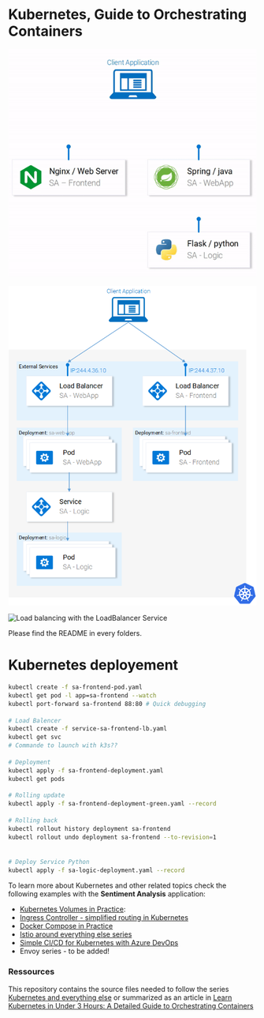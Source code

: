 # Kubernetes, Guide to Orchestrating Containers

![Infrastructure](assets/data-flow-sentiment-analysis.gif)

![Microservices with Kubernetes](assets/microservices-k8s.png)

![Load balancing with the LoadBalancer Service](assets/load-balancing.gif)

Please find the README in every folders.

# Kubernetes deployement 
``` sh
kubectl create -f sa-frontend-pod.yaml
kubectl get pod -l app=sa-frontend --watch
kubectl port-forward sa-frontend 88:80 # Quick debugging

# Load Balencer
kubectl create -f service-sa-frontend-lb.yaml
kubectl get svc
# Commande to launch with k3s??

# Deployment 
kubectl apply -f sa-frontend-deployment.yaml
kubectl get pods

# Rolling update
kubectl apply -f sa-frontend-deployment-green.yaml --record

# Rolling back 
kubectl rollout history deployment sa-frontend
kubectl rollout undo deployment sa-frontend --to-revision=1


# Deploy Service Python
kubectl apply -f sa-logic-deployment.yaml --record

```


To learn more about Kubernetes and other related topics check the following examples with the **Sentiment Analysis** application:

* [Kubernetes Volumes in Practice](https://rinormaloku.com/kubernetes-volumes-in-practice/):
* [Ingress Controller - simplified routing in Kubernetes](https://www.orange-networks.com/blogs/210-ingress-controller-simplified-routing-in-kubernetes)
* [Docker Compose in Practice](https://github.com/rinormaloku/k8s-mastery/tree/docker-compose)
* [Istio around everything else series](https://rinormaloku.com/series/istio-around-everything-else/)
* [Simple CI/CD for Kubernetes with Azure DevOps](https://www.orange-networks.com/blogs/224-azure-devops-ci-cd-pipeline-to-deploy-to-kubernetes)
* Envoy series - to be added!

### Ressources
This repository contains the source files needed to follow the series [Kubernetes and everything else](https://rinormaloku.com/series/kubernetes-and-everything-else/) or summarized as an article in [Learn Kubernetes in Under 3 Hours: A Detailed Guide to Orchestrating Containers](https://medium.freecodecamp.org/learn-kubernetes-in-under-3-hours-a-detailed-guide-to-orchestrating-containers-114ff420e882)